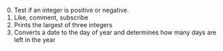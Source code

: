 0. Test if an integer is positive or negative.
1. Like, comment, subscribe
2. Prints the largest of three integers
3. Converts a date to the day of year and determines how many days are left in the year

